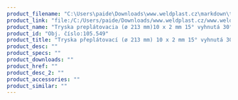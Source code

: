 ```yaml
---
product_filename: "C:\Users\paide\Downloads\www.weldplast.cz\markdown\tryska-preplatovaci-o-213-mm-10-x-2-mm-15-vyhnuta-30-zahnuta.md"
product_link: "file:/C:/Users/paide/Downloads/www.weldplast.cz/www.weldplast.cz/sk/tryska-preplatovaci-o-213-mm-10-x-2-mm-15-vyhnuta-30-zahnuta"
product_name: "Tryska preplátovacia (ø 213 mm)10 x 2 mm 15° vyhnutá 30° zahnutá"
product_id: "Obj. číslo:105.549"
product_title: "Tryska přeplátovací (ø 213 mm) 10 x 2 mm 15° vyhnutá 30° zahnutá | Weldplast"
product_desc: ""
product_specs: ""
product_downloads: ""
product_href: ""
product_desc_2: ""
product_accessories: ""
product_similar: ""
---
```

